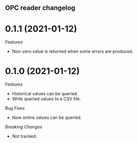 ## OPC reader changelog

<a name="0.1.0"></a>
# 0.1.1 (2021-01-12)

*Features*
* Non-zero value is returned when some errors are produced.

<a name="0.1.0"></a>
# 0.1.0 (2021-01-12)

*Features*
* Historical values can be queried.
* Write queried values to a CSV file.

*Bug Fixes*
* Now online values can be queried.

*Breaking Changes*
* Not tracked.
